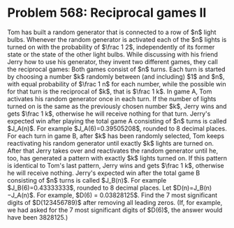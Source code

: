 # Problem 568: Reciprocal games II
Tom has built a random generator that is connected to a row of \$n\$
light bulbs. Whenever the random generator is activated each of the
\$n\$ lights is turned on with the probability of \$\\frac 1 2\$,
independently of its former state or the state of the other light bulbs.
While discussing with his friend Jerry how to use his generator, they
invent two different games, they call the reciprocal games: Both games
consist of \$n\$ turns. Each turn is started by choosing a number \$k\$
randomly between (and including) \$1\$ and \$n\$, with equal probability
of \$\\frac 1 n\$ for each number, while the possible win for that turn
is the reciprocal of \$k\$, that is \$\\frac 1 k\$. In game A, Tom
activates his random generator once in each turn. If the number of
lights turned on is the same as the previously chosen number \$k\$,
Jerry wins and gets \$\\frac 1 k\$, otherwise he will receive nothing
for that turn. Jerry's expected win after playing the total game A
consisting of \$n\$ turns is called \$J\_A(n)\$. For example
\$J\_A(6)=0.39505208\$, rounded to 8 decimal places. For each turn in
game B, after \$k\$ has been randomly selected, Tom keeps reactivating
his random generator until exactly \$k\$ lights are turned on. After
that Jerry takes over and reactivates the random generator until he,
too, has generated a pattern with exactly \$k\$ lights turned on. If
this pattern is identical to Tom's last pattern, Jerry wins and gets
\$\\frac 1 k\$, otherwise he will receive nothing. Jerry's expected win
after the total game B consisting of \$n\$ turns is called \$J\_B(n)\$.
For example \$J\_B(6)=0.43333333\$, rounded to 8 decimal places. Let
\$D(n)=J\_B(n)−J\_A(n)\$. For example, \$D(6) = 0.03828125\$. Find the 7
most significant digits of \$D(123456789)\$ after removing all leading
zeros. (If, for example, we had asked for the 7 most significant digits
of \$D(6)\$, the answer would have been 3828125.)

